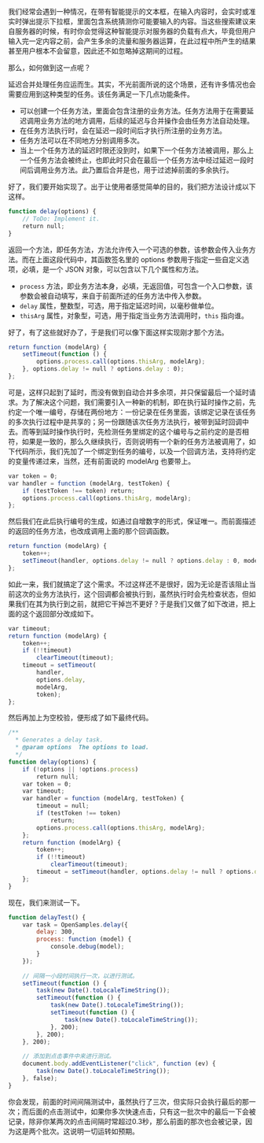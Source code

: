 我们经常会遇到一种情况，在带有智能提示的文本框，在输入内容时，会实时或准实时弹出提示下拉框，里面包含系统猜测你可能要输入的内容。当这些搜索建议来自服务器的时候，有时你会觉得这种智能提示对服务器的负载有点大，毕竟但用户输入完一定内容之前，会产生多余的流量和服务器运算，在此过程中所产生的结果甚至用户根本不会留意，因此还不如忽略掉这期间的过程。

那么，如何做到这一点呢？

延迟合并处理任务应运而生。其实，不光前面所说的这个场景，还有许多情况也会需要应用到这种类型的任务。该任务满足一下几点功能条件。

- 可以创建一个任务方法，里面会包含注册的业务方法。任务方法用于在需要延迟调用业务方法的地方调用，后续的延迟与合并操作会由任务方法自动处理。
- 在任务方法执行时，会在延迟一段时间后才执行所注册的业务方法。
- 任务方法可以在不同地方分别调用多次。
- 当上一个任务方法的延迟时限还没到时，如果下一个任务方法被调用，那么上一个任务方法会被终止，也即此时只会在最后一个任务方法中经过延迟一段时间后调用业务方法。此乃置后合并是也，用于过滤掉前面的多余执行。

好了，我们要开始实现了。出于让使用者感觉简单的目的，我们把方法设计成以下这样。

```javascript
function delay(options) {  
    // ToDo: Implement it.  
    return null;  
}
```

返回一个方法，即任务方法，方法允许传入一个可选的参数，该参数会传入业务方法。而在上面这段代码中，其函数签名里的 options 参数用于指定一些自定义选项，必填，是一个 JSON 对象，可以包含以下几个属性和方法。

- `process` 方法，即业务方法本身，必填，无返回值，可包含一个入口参数，该参数会被自动填写，来自于前面所述的任务方法中传入参数。
- `delay` 属性，整数型，可选，用于指定延迟时间，以毫秒做单位。
- `thisArg` 属性，对象型，可选，用于指定当业务方法调用时，`this` 指向谁。

好了，有了这些就好办了，于是我们可以像下面这样实现刚才那个方法。

```javascript
return function (modelArg) {  
    setTimeout(function () {  
        options.process.call(options.thisArg, modelArg);  
    }, options.delay != null ? options.delay : 0);  
};
```

可是，这样只起到了延时，而没有做到自动合并多余项，并只保留最后一个延时请求。为了解决这个问题，我们需要引入一种新的机制，即在执行延时操作之前，先约定一个唯一编号，存储在两份地方：一份记录在任务里面，该绑定记录在该任务的多次执行过程中是共享的；另一份跟随该次任务方法执行，被带到延时回调中去。而等到延时操作执行时，先检测任务里绑定的这个编号与之前约定的是否相符，如果是一致的，那么久继续执行，否则说明有一个新的任务方法被调用了，如下代码所示，我们先加了一个绑定到任务的编号，以及一个回调方法，支持将约定的变量传递过来，当然，还有前面说的 modelArg 也要带上。

```javascript
var token = 0;  
var handler = function (modelArg, testToken) {  
    if (testToken !== token) return;  
    options.process.call(options.thisArg, modelArg);  
};
```

然后我们在此后执行编号的生成，如通过自增数字的形式，保证唯一。而前面描述的返回的任务方法，也改成调用上面的那个回调函数。

```javascript
return function (modelArg) {  
    token++;  
    setTimeout(handler, options.delay != null ? options.delay : 0, modelArg, token);  
};
```

如此一来，我们就搞定了这个需求。不过这样还不是很好，因为无论是否该阻止当前这次的业务方法执行，这个回调都会被执行到，虽然执行时会先检查状态，但如果我们在其为执行到之前，就把它干掉岂不更好？于是我们又做了如下改进，把上面的这个返回部分改成如下。

```javascript
var timeout;  
return function (modelArg) {  
    token++;  
    if (!!timeout)  
        clearTimeout(timeout);  
    timeout = setTimeout(  
        handler,  
        options.delay,  
        modelArg,  
        token);  
};
```

然后再加上为空校验，便形成了如下最终代码。

```javascript
/** 
  * Generates a delay task. 
  * @param options  The options to load. 
  */  
function delay(options) {  
    if (!options || !options.process)  
        return null;  
    var token = 0;  
    var timeout;  
    var handler = function (modelArg, testToken) {  
        timeout = null;  
        if (testToken !== token)  
            return;  
        options.process.call(options.thisArg, modelArg);  
    };  
    return function (modelArg) {  
        token++;  
        if (!!timeout)  
            clearTimeout(timeout);  
        timeout = setTimeout(handler, options.delay != null ? options.delay : 0, modelArg, token);  
    };  
}
```

现在，我们来测试一下。

```javascript
function delayTest() {  
    var task = OpenSamples.delay({  
        delay: 300,  
        process: function (model) {  
            console.debug(model);  
        }  
    });  
  
    // 间隔一小段时间执行一次，以进行测试。  
    setTimeout(function () {  
        task(new Date().toLocaleTimeString());  
        setTimeout(function () {  
            task(new Date().toLocaleTimeString());  
            setTimeout(function () {  
                task(new Date().toLocaleTimeString());  
            }, 200);  
        }, 200);  
    }, 200);  
  
    // 添加到点击事件中来进行测试。  
    document.body.addEventListener("click", function (ev) {  
        task(new Date().toLocaleTimeString());  
    }, false);  
}
```

你会发现，前面的时间间隔测试中，虽然执行了三次，但实际只会执行最后的那一次；而后面的点击测试中，如果你多次快速点击，只有这一批次中的最后一下会被记录，除非你某两次的点击间隔时常超过0.3秒，那么前面的那次也会被记录，因为这是两个批次。这说明一切运转如预期。
